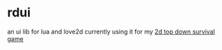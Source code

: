 # rdui
an ui lib for lua and love2d
currently using it for my [2d top down survival game ](https://github.com/rdalx42/survivalGameLove2D)
